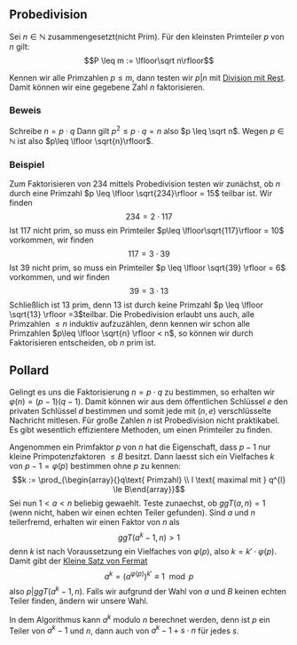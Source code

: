 
## Probedivision
Sei $n \in \mathbb N$ zusammengesetzt(nicht Prim). Für den kleinsten Primteiler $p$ von $n$ gilt:
$$P \leq m := \lfloor\sqrt n\rfloor$$

Kennen wir alle Primzahlen $p \leq m$, dann testen wir $p | n$ mit [Division mit Rest](Division%20mit%20Rest.md). Damit können wir eine gegebene Zahl $n$ faktorisieren.


### Beweis
Schreibe $n = p \cdot q$ Dann gilt  $p^2 \leq p \cdot q = n$ also $p \leq \sqrt n$.
Wegen $p\in\mathbb N$ ist also $p\leq \lfloor \sqrt{n}\rfloor$.

### Beispiel
Zum Faktorisieren von $234$ mittels Probedivision testen wir zunächst, ob $n$ durch eine Primzahl $p \leq \lfloor \sqrt{234}\rfloor = 15$ teilbar ist. Wir finden $$
234 = 2 \cdot 117
$$
Ist $117$ nicht prim, so muss ein Primteiler $p\leq \lfloor\sqrt{117}\rfloor = 10$ vorkommen, wir finden $$117 = 3 \cdot 39$$
Ist $39$ nicht prim, so muss ein Primteiler $p \leq \lfloor \sqrt{39} \rfloor = 6$ vorkommen, und wir finden $$39 = 3\cdot 13$$
Schließlich ist $13$ prim, denn 13 ist durch keine Primzahl $p \leq \lfloor \sqrt{13} \rfloor =3$teilbar.
Die Probedivision erlaubt uns auch, alle Primzahlen $\leq n$ induktiv aufzuzählen, denn kennen wir schon alle Primzahlen $p\leq \lfloor \sqrt{n} \rfloor < n$, so können wir durch Faktorisieren entscheiden, ob $n$ prim ist.


## Pollard

Gelingt es uns die Faktorisierung $n= p\cdot q$ zu bestimmen, so erhalten wir $\varphi(n) = (p-1)(q-1)$. Damit können wir aus dem öffentlichen Schlüssel $e$ den privaten Schlüssel $d$ bestimmen und somit jede mit $(n, e)$ verschlüsselte Nachricht mitlesen. Für große Zahlen $n$ ist Probedivision nicht praktikabel. Es gibt wesentlich effizientere Methoden, um einen Primteiler zu finden.

Angenommen ein Primfaktor $p$ von $n$ hat die Eigenschaft, dass $p-1$ nur kleine Primpotenzfaktoren $\le B$ besitzt. Dann laesst sich ein Vielfaches $k$ von $p-1 = \varphi(p)$ bestimmen ohne $p$ zu kennen:
$$k := \prod_{\begin{array}{}q\text{ Primzahl} \\ l \text{ maximal mit } q^{l} \le B\end{array}}$$
Sei nun $1 < a < n$ beliebig gewaehlt. Teste zunaechst, ob $ggT(a, n) = 1$ (wenn nicht, haben wir einen echten Teiler gefunden). Sind $a$ und $n$ teilerfremd, erhalten wir einen Faktor von $n$ als 
$$ggT(a^{k} - 1, n) > 1$$
denn $k$ ist nach Voraussetzung ein Vielfaches von $\varphi(p)$, also $k = k' \cdot \varphi(p)$. Damit gibt der [Kleine Satz von Fermat](Kleiner%20Satz%20von%20Fermat.md)
$$a^{k}= \left(a^{\varphi(p)}\right)^{k'} \equiv 1\mod p$$
also $p|ggT(a^{k} -1, n)$. Falls wir aufgrund der Wahl von $a$ und $B$ keinen echten Teiler finden, ändern wir unsere Wahl.

In dem Algorithmus kann $a^{k}$ modulo $n$ berechnet werden, denn ist $p$ ein Teiler von $a^{k} - 1$ und $n$, dann auch von $a^{k} - 1 + s\cdot n$ für jedes $s$.
